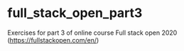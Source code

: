 # full_stack_open_part3
Exercises for part 3 of online course Full stack open 2020 (https://fullstackopen.com/en/)
